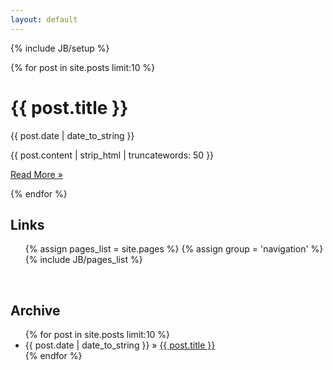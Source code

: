 ```yaml
---
layout: default
---
```

{% include JB/setup %}

<div class="row">
  <div class="span8">
    {% for post in site.posts limit:10 %}
    <div class='project'>
      <div class="post-header">
        <h1>{{ post.title }}</h1>
        <div class="page-detail">{{ post.date | date_to_string }}</div>
      </div>
      <p>{{ post.content | strip_html | truncatewords: 50 }}</p>  
      <p><a class="btn btn-primary" href="{{ post.url }}">Read More &raquo;</a></p>
    </div>
  {% endfor %}
  </div>
  <div class="span3">
    <h2>Links</h2>
    <ul id="links">
      {% assign pages_list = site.pages %}
      {% assign group = 'navigation' %}
      {% include JB/pages_list %}
    </ul>
    <br/>
    <h2>Archive</h2>
    <ul class="posts">
      {% for post in site.posts limit:10 %}
        <li><span>{{ post.date | date_to_string }}</span> &raquo; <a href="{{ BASE_PATH }}{{ post.url }}">{{ post.title }}</a></li>
      {% endfor %}
    </ul>
  </div>
</div>
